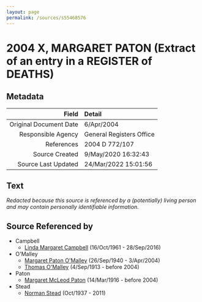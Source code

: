 ```yaml
---
layout: page
permalink: /sources/s55468576
---
```


# 2004 X, MARGARET PATON (Extract of an entry in a REGISTER of DEATHS)

## Metadata

Field | Detail
---:|:---
Original Document Date | 6/Apr/2004
Responsible Agency | General Registers Office
References | 2004 D 772/107
Source Created | 9/May/2020 16:32:43
Source Last Updated | 24/Mar/2022 15:01:56

## Text

_Redacted because this source is referenced by a (potentially) living person and may contain personally identifiable information._

## Source Referenced by

* Campbell
  * [Linda Margaret Campbell](../people/@76650284@-linda-margaret-campbell-b1961-10-16-d2016-9-28.md) (16/Oct/1961 - 28/Sep/2016)
* O'Malley
  * [Margaret Paton O'Malley](../people/@46723082@-margaret-paton-o'malley-b1940-9-26-d2004-4-3.md) (26/Sep/1940 - 3/Apr/2004)
  * [Thomas O'Malley](../people/@12568152@-thomas-o'malley-b1913-9-4-d2004.md) (4/Sep/1913 - before 2004)
* Paton
  * [Margaret McLeod Paton](../people/@56209708@-margaret-mcleod-paton-b1916-3-14-d2004.md) (14/Mar/1916 - before 2004)
* Stead
  * [Norman Stead](../people/@69808462@-norman-stead-b1937-10-d2011.md) (Oct/1937 - 2011)
